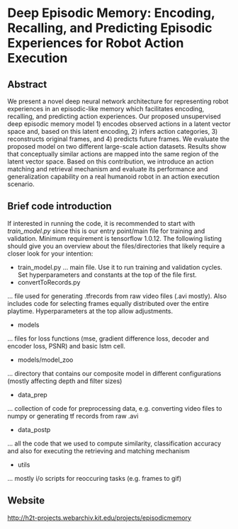 #  Deep Episodic Memory: Encoding, Recalling, and Predicting Episodic Experiences for Robot Action Execution
## Abstract
We present a novel deep neural network architecture for representing robot experiences in an episodic-like memory which facilitates encoding, recalling, and predicting action experiences. Our proposed unsupervised deep episodic memory model 1) encodes observed actions in a latent vector space and, based on this latent encoding, 2) infers action categories, 3) reconstructs original frames, and 4) predicts future frames. We evaluate the proposed model on two different large-scale action datasets. Results show that conceptually similar actions are mapped into the same region of the latent vector space. Based on this contribution, we introduce an action matching and retrieval mechanism and evaluate its performance and generalization capability on a real humanoid robot in an action execution scenario.

## Brief code introduction
If interested in running the code, it is recommended to start with _train_model.py_ since this is our entry point/main file for training and validation. Minimum requirement is tensorflow 1.0.12. The following listing should give you an overview about the files/directories that likely require a closer look for your intention:
+ train_model.py
 ... main file. Use it to run training and validation cycles. Set hyperparameters and constants at the top of the file first.
+ convertToRecords.py

... file used for generating .tfrecords from raw video files (.avi mostly). Also includes code for selecting frames equally distributed over the entire playtime. Hyperparameters at the top allow adjustments.
+ models

... files for loss functions (mse, gradient difference loss, decoder and encoder loss, PSNR) and basic lstm cell.
+ models/model_zoo

... directory that contains our composite model in different configurations (mostly affecting depth and filter sizes)
+ data_prep

... collection of code for preprocessing data, e.g. converting video files to numpy or generating tf records from raw .avi
+ data_postp

... all the code that we used to compute similarity, classification accuracy and also for executing the retrieving and matching mechanism
+ utils

... mostly i/o scripts for reoccuring tasks (e.g. frames to gif)


## Website
http://h2t-projects.webarchiv.kit.edu/projects/episodicmemory

